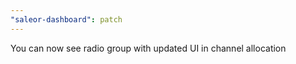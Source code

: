 ```yaml
---
"saleor-dashboard": patch
---
```


You can now see radio group with updated UI in channel allocation

